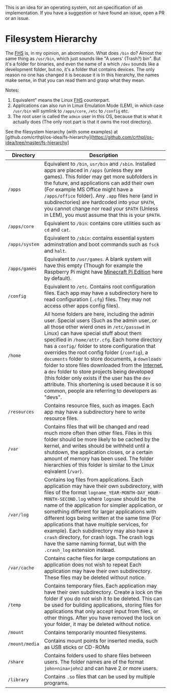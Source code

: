 This is an idea for an operating system, not an specification of an implementation.
If you have a suggestion or have found an issue, open a PR or an issue.

# Filesystem Hierarchy
The [FHS](https://en.wikipedia.org/wiki/Filesystem_Hierarchy_Standard) is, in my opinion, an abomination. What does `/bin` do? Almost the same thing as `/usr/bin`, which just sounds like "A users' (Trash?) bin". But it's a folder for binaries, and even the name of a which `/dev` sounds like a development folder, but no, it's a folder that contains devices. The only reason no one has changed it is because it is 
In this hierarchy, the names make sense, in that you can read them and grasp what they mean.

Notes: 
1. Equivalent" means the Linux [FHS](https://en.wikipedia.org/wiki/Filesystem_Hierarchy_Standard) counterpart. 
2. Applications can also run in Linux Emulation Mode (LEM), in which case `/usr/bin` will symlink to `/apps/core`, `/etc` to `/config` etc.
3. The root user is called the `admin` user in this OS,  because that is what it actually does (The only root part is that it owns the root directory).

See the filesystem hierarchy (with some examples) at [github.com/crthpl/os-idea/fs-hierarchy](https://github.com/crthpl/os-idea/tree/master/fs-hierarchy]

| Directory | Description |
|--|--|
| `/apps` | Equivalent to `/bin`, `usr/bin` and `/sbin`. Installed apps are placed in `/apps` (unless they are games). This folder may get more subfolders in the future, and applications can add their own (For example MS Office might have a `/apps/office` folder). Any `.app` files here (and in subdirectories) are hardcoded into your `$PATH`, you cannot change nor read your `$PATH` (Unless in LEM), you must assume that this is your `$PATH`.   |
| `/apps/core` | Equivalent to `/bin`: contains core utilities such as `cd` and `cat`.  |
| `/apps/system` | Equivalent to `/sbin`: contains essential system adminstration and boot commands such as `fsck` and `halt`. |
| `/apps/games` | Equivalent to `/usr/games`. A blank system will have this empty (Though for example the Raspberry Pi might have [Minecraft Pi Edition](https://www.minecraft.net/en-us/edition/pi/) here by default). |
| `/config` | Equivalent to `/etc`. Contains root configuration files. Each app may have a subdirectory here to read configuration (`.cfg`) files. They may not access other apps config files).  |
| `/home` | All home folders are here, including the admin user. Special users (Such as the admin user, or all those other wierd ones in `/etc/passswd` in Linux) can have special stuff about them specified in `/home/attr.cfg`. Each home directory has a `config/` folder to store configuration that overrides the root config folder (`/config`), a `documents` folder to store documents, a `downloads` folder to store files downloaded from the [Internet](http://info.cern.ch/hypertext/WWW/TheProject.html), a `dev` folder to store projects being developed (this folder only exists if the user has the `dev` attribute. This shortening is used because it is so common, people are referring to developers as "devs". |
| `/resources` | Contains resource files, such as images. Each app may have a subdirectory here to write resource files. |
| `/var` | Contains files that will be changed and read much more often then other files. Files in this folder should be more likely to be cached by the kernel, and writes should be withheld until a shutdown, the application closes, or a certain amount of memory has been used. The folder hierarchies of this folder is similar to the Linux eqivalent (`/var`). |
| `/var/log` | Contains log files from applications. Each application may have their own subdirectory, with files of the format `logname_YEAR-MONTH-DAY_HOUR-MONTH-SECOND.log` where `logname` should be the name of the application for simpler application, or something different for larger applications with different logs being written at the same time (For applications that have multiple services, for example). Each subdirectory may also have a `crash` directory, for crash logs. The crash logs have the same naming format, but with the `.crash_log` extension instead. |
| `/var/cache` | Contains cache files for large computations an application does not wish to repeat Each application may have their own subdirectory. These files may be deleted without notice. |
| `/temp` | Contains temporary files.  Each application may have their own subdirectory. Create a lock on the folder if you do not wish it to be deleted. This can be used for building applications, storing files for applications that only accept input from files, or other things. After you have removed the lock on your folder, it may be deleted without notice. |
| `/mount` | Contains temporarily mounted filesystems. |
| `/mount/media` | Contains mount points for inserted media, such as USB sticks or CD-ROMs |
| `/share` | Contains folders used to share files between users. The folder names are of the format `john=nina=john2` and can have 2 or more users. |
| `/library` | Contains `.so` files that can be used by multiple programs. |
